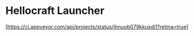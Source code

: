 Hellocraft Launcher
=====
[https://ci.appveyor.com/api/projects/status/jhnuob079kkusdi1?retina=true]

